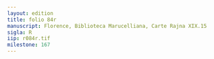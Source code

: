 ```yaml
---
layout: edition
title: folio 84r
manuscript: Florence, Biblioteca Marucelliana, Carte Rajna XIX.15
sigla: R
iip: r084r.tif
milestone: 167
---
```

